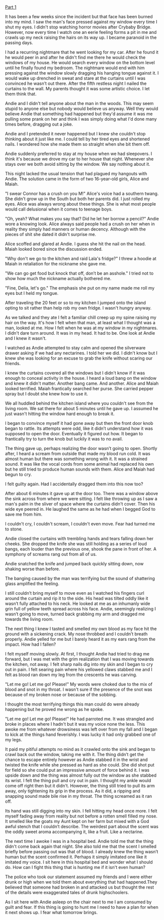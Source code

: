[Part 1](https://www.reddit.com/r/nosleep/s/i9H9JJmnG7)


It has been a few  weeks since the incident but that face has been burned into my mind. I saw the man's face pressed against my window every time I shut my eyes. I didn't stop watching horror movies after Crybaby Bridge. However, now every time I watch one an eerie feeling forms a pit in me and crawls up my neck raising the hairs on its way up. I became paranoid in the passing days.

I had a recurring nightmare that he went looking for my car. After he found it he would peer in and after he didn't find me there he would check the windows of my house. He would search every window on the bottom level until he finally found my bedroom. The nightmare would end with him pressing against the window slowly dragging his hanging tongue against it. I would wake up drenched in sweat and stare at the curtains until I was convinced he wasn’t out there. After the fifth restless night I nailed the curtains to the wall. My parents thought it was some artistic choice. I let them think that.

Andie and I didn't tell anyone about the man in the woods. This may seem stupid to anyone else but nobody would believe us anyway. Well they would believe Andie that something had happened but they'd assume it was me pulling some prank on her and think I was simply doing what I'd done many times before, dragging out a joke.

Andie and I pretended it never happened but I knew she couldn't stop thinking about it just like me. I could tell by her tired eyes and shortened nails. I wondered how she made them so straight when she bit them off.

Andie suddenly preferred to stay at my house when we had sleepovers. I think it's because we drove my car to her house that night. Whenever she stays over we both avoid sitting by the window. We say nothing about it.

This night lacked the usual tension that had plagued my hangouts with Andie. The solution came in the form of two 16-year-old girls, Alice and Maiah.

"I swear Connor has a crush on you M!" Alice's voice had a southern twang. She didn't grow up in the South but both her parents did. I just rolled my eyes. Alice was always wrong about these things. She is what most people would call delusional when it comes to teenage boys.

"Oh, yeah? What makes you say that? Did he let her borrow a pencil?" Andie wore a knowing look. Alice always said people had a crush on her when in reality they simply had manners or human decency. Although with the pieces of shit she dated it didn't surprise me.

Alice scoffed and glared at Andie. I guess she hit the nail on the head. Maiah looked bored since the discussion ended.

"Why don't we go to the kitchen and raid Lala's fridge?" I threw a hoodie at Maiah in retaliation for the nickname she gave me.

"We can go get food but knock that off, don’t be an asshole." I tried not to show how much the nickname actually bothered me.

"Fine, Delia, let's go." The emphasis she put on my name made me roll my eyes but I held my tongue.

After traveling the 20 feet or so to my kitchen I jumped onto the island opting to sit rather than help rob my own fridge. I wasn't hungry anyway.

As we talked and they ate I felt a familiar chill creep up my spine raising my hair on the way. It's how I felt when that man, at least what I thought was a man, looked at me. How I felt when he was at my window in my nightmares. I didn't dare turn around. It was in my head. It had to be. One look at Andie and I knew it wasn't.

I watched as Andie attempted to stay calm and opened the silverware drawer asking if we had any nectarines. I told her we did. I didn't know but I knew she was looking for an excuse to grab the knife without scaring our friends.

I knew the curtains covered all the windows but I didn't know if it was enough to conceal activity in the house. I heard a loud bang on the window and knew it didn't matter. Another bang came. And another. Alice and Maiah looked terrified. Maiah frantically searched her purse. She carried pepper spray but I doubt she knew how to use it.

We all huddled behind the kitchen island where you couldn't see from the living room. We sat there for about 5 minutes until he gave up. I assumed he just wasn't hitting the window hard enough to break it.

I began to convince myself it had gone away but then the front door knob began to rattle. Its attempts were odd, like it didn’t understand how it was supposed to open the door. Eventually it figured out how. It began to frantically try to turn the knob but luckily it was to no avail.

The thing gave up, perhaps realizing the door wasn’t going to open. Shortly after, I heard a scream from outside that made my blood run cold. It was almost human but there was something wrong with it. It was a strained sound. It was like the vocal cords from some animal had replaced his own but he still tried to produce human sounds with them. Alice and Maiah had begun to cry.

I felt guilty again. Had I accidentally dragged them into this now too?

After about 6 minutes it gave up at the door too. There was a window above the sink across from where we were sitting. I felt like throwing up as I saw a man's palm in the sliver of space where the curtains didn't cover. Then his wide eye peered in. He laughed the same as he had when I begged God to save me from him.

I couldn't cry, I couldn't scream, I couldn't even move. Fear had turned me to stone.

Andie closed the curtains with trembling hands and tears falling down her cheeks. She dropped the knife she was still holding as a series of loud bangs, each louder than the previous one, shook the pane in front of her. A symphony of screams rang out from all of us.

Andie snatched the knife and jumped back quickly sitting down, now shaking worse than before.

The banging caused by the man was terrifying but the sound of shattering glass amplified the feeling.

I still couldn’t bring myself to move even as I watched his fingers curl around the curtain and rip it to the side. His head was tilted oddly like it wasn’t fully attached to his neck. He looked at me as an inhumanly wide grin full of yellow teeth spread across his face. Andie, seemingly realizing I wasn’t going to move, turned back grabbing my arm and dragged me towards the living room.

The next thing I knew I tasted and smelled my own blood as my face hit the ground with a sickening crack. My nose throbbed and I couldn’t breath properly. Andie yelled for me but I barely heard it as my ears rang from the impact. How had I fallen?

I felt myself moving slowly. At first, I thought Andie had tried to drag me forward, but I was met with the grim realization that I was moving towards the kitchen, not away. I felt sharp nails dig into my skin and I began to cry out in pain. I felt searing pain where his yellowed claws stabbed me and I felt as blood ran down my leg from the crescents he was carving.

"Let me go! Let me go! Please!" My words were choked due to the mix of blood and snot in my throat. I wasn't sure if the presence of the snot was because of my broken nose or because of the sobbing.

I thought the most terrifying things this man could do were already happening but he proved me wrong as he spoke.

"Let me go! Let me go! Please!" He had parroted me. It was strangled and broke in places where I hadn't but it was my voice none the less. This awoke me from whatever drowsiness was left over from my fall and I began to kick at the things hand feverishly. I was lucky it had only grabbed one of my legs.

It paid my pitiful attempts no mind as it crawled onto the sink and began to crawl back out the window, taking me with it. The thing didn’t get the chance to escape entirely however as Andie stabbed it in the wrist and twisted the knife while she pressed as hard as she could. She did shot put for field so she could put an impressive amount of force behind it. I was upside down and the thing was almost fully out the window as she stabbed its wrist. I felt the thing pull and cry out in pain. I thought my ankle would come off right then but it didn't. However, the thing still tried to pull its arm away, only tightening its grip in the process. As it did, a ripping and snapping sound made bile rise in my throat. The thing screamed as it ran off.

Its hand was still digging into my skin. I fell hitting my head once more. I felt myself fading away from reality but not before a rotten smell filled my nose. It smelled like the goats my Aunt kept on her farm but mixed with a God awful stench that I couldn’t describe. The weirdest part about the scent was the oddly sweet aroma accompanying it, like a fruit. Like a nectarine.

The next time I awoke I was in a hospital bed. Andie told me that the thing didn't come back again that night. She also told me that the scent I smelled briefly before passing out was that of blood. I already knew the thing wasn’t human but the scent confirmed it. Perhaps it simply imitated one like it imitated my voice. I sit here in this hospital bed and wonder what I should do. How can I fight this thing that is hunting me if it isn't even human?

The police who took our statement assumed my friends and I were either drunk or high when we told them about everything that had happened.They believed that someone had broken in and attacked us but thought the rest of the details were exaggerated tales of drunk highschoolers.

As I sit here with Andie asleep on the chair next to me I am consumed by guilt and fear. If this thing is going to hunt me I need to have a plan for when it next shows up. I fear what tomorrow brings.